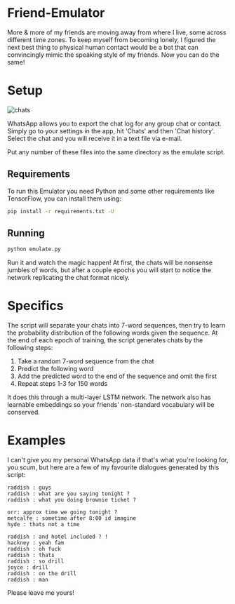 # Friend-Emulator

More & more of my friends are moving away from where I live, some across different time zones.  To keep myself from becoming lonely, I figured the next best thing to physical human contact would be a bot that can convincingly mimic the speaking style of my friends.  Now you can do the same!

# Setup

![chats](https://www.android-recovery.net/images/app-review/whatsapp-android-settings-chats-and-calls.png)

WhatsApp allows you to export the chat log for any group chat or contact.  Simply go to your settings in the app, hit 'Chats' and then 'Chat history'.  Select the chat and you will receive it in a text file via e-mail.

Put any number of these files into the same directory as the emulate script.

## Requirements
To run this Emulator you need Python and some other requirements like TensorFlow, you can install them using:
```bash
pip install -r requirements.txt -U
```

## Running

```bash
python emulate.py
```

Run it and watch the magic happen!  At first, the chats will be nonsense jumbles of words, but after a couple epochs you will start to notice the network replicating the chat format nicely.

# Specifics

The script will separate your chats into 7-word sequences, then try to learn the probability distribution of the following words given the sequence.  At the end of each epoch of training, the script generates chats by the following steps:

1. Take a random 7-word sequence from the chat
2. Predict the following word
3. Add the predicted word to the end of the sequence and omit the first
4. Repeat steps 1-3 for 150 words

It does this through a multi-layer LSTM network.  The network also has learnable embeddings so your friends' non-standard vocabulary will be conserved.

# Examples

I can't give you my personal WhatsApp data if that's what you're looking for, you scum, but here are a few of my favourite dialogues generated by this script:

```
raddish : guys 
raddish : what are you saying tonight ? 
raddish : what you doing brownie ticket ? 
```

```
orr: approx time we going tonight ? 
metcalfe : sometime after 8:00 id imagine 
hyde : thats not a time
``` 

```
raddish : and hotel included ? !
hackney : yeah fam
raddish : oh fuck
raddish : thats
raddish : so drill
joyce : drill
raddish : on the drill
raddish : man
```

Please leave me yours!

